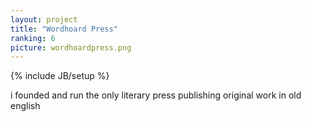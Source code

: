 ```yaml
---
layout: project
title: "Wordhoard Press"
ranking: 6
picture: wordhoardpress.png
---
```

{% include JB/setup %}

 i founded and run the only literary press publishing original work in old english